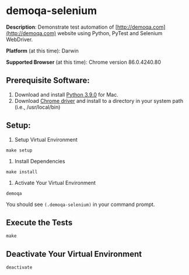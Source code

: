 # demoqa-selenium
__Description__: Demonstrate test automation of [http://demoqa.com](http://demoqa.com) website using Python, PyTest and Selenium WebDriver.

__Platform__ (at this time): Darwin

__Supported Browser__ (at this time): Chrome version 86.0.4240.80

## Prerequisite Software:

1. Download and install [Python 3.9.0](https://www.python.org/downloads/release/python-390/) for Mac.
1. Download [Chrome driver](https://sites.google.com/a/chromium.org/chromedriver/downloads) and install to a directory in your system path (i.e., /usr/local/bin)

## Setup:

1. Setup Virtual Environment
```
make setup
```
1. Install Dependencies
```
make install
```
1. Activate Your Virtual Environment
```
demoqa
```
You should see ```(.demoqa-selenium)``` in your command prompt.

## Execute the Tests
```
make
```

## Deactivate Your Virtual Environment
```
deactivate
```

